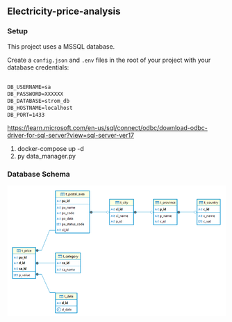 
## Electricity-price-analysis

### Setup

This project uses a MSSQL database.

Create a `config.json` and `.env` files in the root of your project with your database credentials:

```json
```

```
DB_USERNAME=sa
DB_PASSWORD=XXXXXX
DB_DATABASE=strom_db
DB_HOSTNAME=localhost
DB_PORT=1433
```

https://learn.microsoft.com/en-us/sql/connect/odbc/download-odbc-driver-for-sql-server?view=sql-server-ver17


1. docker-compose up -d
2. py data_manager.py

### Database Schema
![Database Schema](data/img/schema.png)